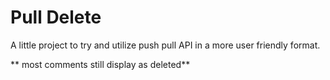 # Pull Delete

A little project to try and utilize push pull API in a more user friendly format.

** most comments still display as deleted**
